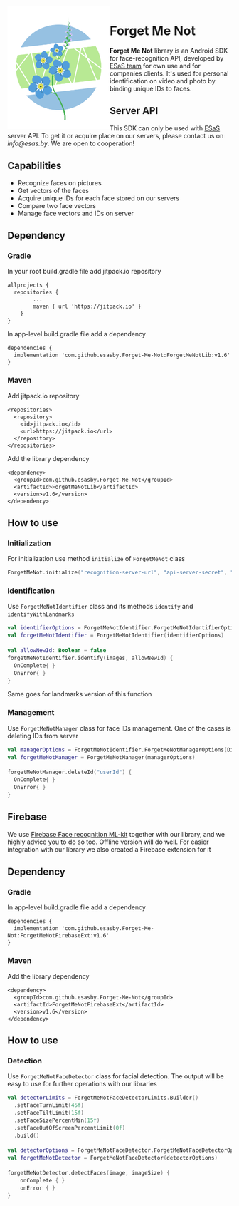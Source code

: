 <a href="https://github.com/esasby/Forget-Me-Not">
  <img src="./Logo.svg" alt="Forget Me Not Logo" align="left" width="230">
</a>

Forget Me Not
======================

**Forget Me Not** library is an Android SDK for face-recognition API, developed by [ESaS team](https://esas.by/) for own use and for companies clients. It's used for personal identification on video and photo by binding unique IDs to faces.

## Server API
This SDK can only be used with [ESaS](https://esas.by/) server API. To get it or acquire place on our servers, please contact us on _info@esas.by_. 
We are open to cooperation! 

## Capabilities
- Recognize faces on pictures
- Get vectors of the faces
- Acquire unique IDs for each face stored on our servers
- Compare two face vectors
- Manage face vectors and IDs on server

## Dependency

### Gradle
In your root build.gradle file add jitpack.io repository
~~~ Gradle
allprojects {
  repositories {
		...
		maven { url 'https://jitpack.io' }
	}
}
~~~

In app-level build.gradle file add a dependency
~~~ Gradle
dependencies {
  implementation 'com.github.esasby.Forget-Me-Not:ForgetMeNotLib:v1.6'
}
~~~

### Maven
Add jitpack.io repository
~~~ Maven
<repositories>
  <repository>
    <id>jitpack.io</id>
    <url>https://jitpack.io</url>
  </repository>
</repositories>
~~~

Add the library dependency
~~~ Maven
<dependency>
  <groupId>com.github.esasby.Forget-Me-Not</groupId>
  <artifactId>ForgetMeNotLib</artifactId>
  <version>v1.6</version>
</dependency>
~~~

## How to use
### Initialization
For initialization use method `initialize` of `ForgetMeNot` class
~~~ Kotlin
ForgetMeNot.initialize("recognition-server-url", "api-server-secret", "api-token-url")
~~~
### Identification
Use `ForgetMeNotIdentifier` class and its methods `identify` and `identifyWithLandmarks`
~~~ Kotlin
val identifierOptions = ForgetMeNotIdentifier.ForgetMeNotIdentifierOptions(Dispatchers.Main, "MyServerGroup")
val forgetMeNotIdentifier = ForgetMeNotIdentifier(identifierOptions)

val allowNewId: Boolean = false
forgetMeNotIdentifier.identify(images, allowNewId) {
  OnComplete{ }
  OnError{ }
}
~~~ 
Same goes for landmarks version of this function

### Management
Use `ForgetMeNotManager` class for face IDs management. One of the cases is deleting IDs from server
~~~ Kotlin
val managerOptions = ForgetMeNotIdentifier.ForgetMeNotManagerOptions(Dispatchers.Main, "MyServerGroup")
val forgetMeNotManager = ForgetMeNotManager(managerOptions)

forgetMeNotManager.deleteId("userId") {
  OnComplete{ }
  OnError{ }
}
~~~

## Firebase
We use [Firebase Face recognition ML-kit](https://firebase.google.com/docs/ml-kit/android/detect-faces) 
together with our library, and we highly advice you to do so too. Offline version will do well. For easier integration with our library
we also created a Firebase extension for it

## Dependency

### Gradle
In app-level build.gradle file add a dependency
~~~ Gradle
dependencies {
  implementation 'com.github.esasby.Forget-Me-Not:ForgetMeNotFirebaseExt:v1.6'
}
~~~

### Maven
Add the library dependency
~~~ Maven
<dependency>
  <groupId>com.github.esasby.Forget-Me-Not</groupId>
  <artifactId>ForgetMeNotFirebaseExt</artifactId>
  <version>v1.6</version>
</dependency>
~~~

## How to use
### Detection
Use `ForgetMeNotFaceDetector` class for facial detection. The output will be easy 
to use for further operations with our libraries
~~~ Kotlin
val detectorLimits = ForgetMeNotFaceDetectorLimits.Builder()
  .setFaceTurnLimit(45f)
  .setFaceTiltLimit(15f)
  .setFaceSizePercentMin(15f)
  .setFaceOutOfScreenPercentLimit(0f)
  .build()

val detectorOptions = ForgetMeNotFaceDetector.ForgetMeNotFaceDetectorOptions(Main, detectorLimits)
val forgetMeNotDetector = ForgetMeNotFaceDetector(detectorOptions)

forgetMeNotDetector.detectFaces(image, imageSize) {
    onComplete { }
    onError { }
}
~~~
